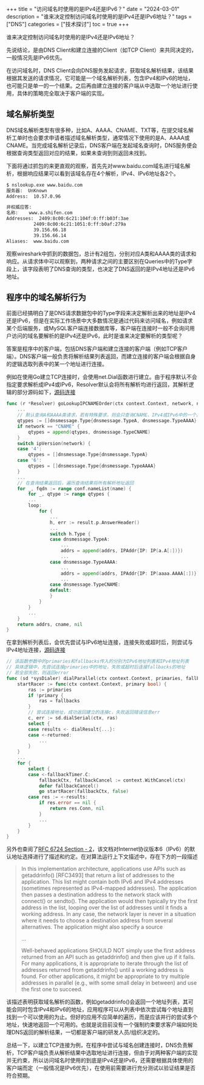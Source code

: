 +++
title = "访问域名时使用的是IPv4还是IPv6？"
date = "2024-03-01"
description = "谁来决定控制访问域名时使用的是IPv4还是IPv6地址？"
tags = ["DNS"]
categories = ["技术探讨"]
toc = true
+++

谁来决定控制访问域名时使用的是IPv4还是IPv6地址？
<!--more-->
先说结论，是由DNS Client和建立连接的Client（如TCP Client）来共同决定的，一般情况先是IPv6优先。

在访问域名时，DNS Client会向DNS服务发起请求，获取域名解析结果，该结果根据其发送的请求情况，它可能是一个域名解析列表，包含IPv4和IPv6的地址，也可能只是单一的一个结果。之后再由建立连接的客户端从中选取一个地址进行使用，具体的策略完全取决于客户端的实现。

## 域名解析类型
DNS域名解析类型有很多种，比如A、AAAA、CNAME、TXT等，在提交域名解析工单时也会要求申请者描述域名解析类型，通常情况下使用的是A、AAAA或CNAME。当完成域名解析记录后，DNS客户端在发起域名查询时，DNS服务便会根据查询类型返回对应的结果，如果未查询到则返回未找到。

下面将通过抓包的来更直观的观察，首先先对www.baidu.com域名进行域名解析，根据响应结果可以看到该域名存在4个解析，IPv4、IPv6地址各2个。

```bash
$ nslookup.exe www.baidu.com
服务器:  UnKnown
Address:  10.57.0.96

非权威应答:
名称:    www.a.shifen.com
Addresses:  2409:8c00:6c21:104f:0:ff:b03f:3ae
          2409:8c00:6c21:1051:0:ff:b0af:279a
          39.156.66.18
          39.156.66.14
Aliases:  www.baidu.com
```

观察wireshark中抓到的数据包，总计有2组包，分别对应A类和AAAA类的请求和响应。从请求体中可以观察到，两种请求之间的主要区别在Queries中的Type字段上，该字段表明了DNS查询的类型，也决定了DNS返回的是IPv4地址还是IPv6地址。

## 程序中的域名解析行为
前面已经搞明白了是DNS请求数据包中的Type字段来决定解析出来的地址是IPv4还是IPv6，但是在实际工作场景中大多数情况是通过代码来访问域名，例如请求某个后端服务，或MySQL客户端连接数据库等，客户端在连接时一般不会询问用户访问的域名要解析的是IPv4还是IPv6，此时是谁来决定要解析的类型呢？

答案是程序中的客户端，包括DNS客户端和建立连接的客户端（例如TCP客户端）。DNS客户端一般负责将解析结果列表返回，而建立连接的客户端会根据自身的逻辑选取列表中的某一个地址进行连接。

例如在使用Go建立TCP连接时，会使用net.Dial函数进行建立。由于程序默认不会指定要求解析成IPv4或IPv6，Resolver默认会将所有解析均进行返回，其解析逻辑的部分源码如下，[源码连接](https://github.com/golang/go/blob/a10e42f219abb9c5bc4e7d86d9464700a42c7d57/src/net/dnsclient_unix.go#L612)

```go
func (r *Resolver) goLookupIPCNAMEOrder(ctx context.Context, network, name string, order hostLookupOrder, conf *dnsConfig) (addrs []IPAddr, cname dnsmessage.Name, err error) {
    ...
    // 默认查询A和AAAA类请求，若有特殊要求，则会只查询CNAME、IPv4或IPv6中的一个。
    qtypes := []dnsmessage.Type{dnsmessage.TypeA, dnsmessage.TypeAAAA}
    if network == "CNAME" {
        qtypes = append(qtypes, dnsmessage.TypeCNAME)
    }
    switch ipVersion(network) {
    case '4':
        qtypes = []dnsmessage.Type{dnsmessage.TypeA}
    case '6':
        qtypes = []dnsmessage.Type{dnsmessage.TypeAAAA}
    }
    ...
    // 在查询结果返回后，遍历查询结果将所有解析地址返回
    for _, fqdn := range conf.nameList(name) {
        for _, qtype := range qtypes {
        ...
        loop:
            for {
                ...                
                h, err := result.p.AnswerHeader()
                ...
                switch h.Type {
                case dnsmessage.TypeA:
                    ...
                    addrs = append(addrs, IPAddr{IP: IP(a.A[:])})
                    ...
                case dnsmessage.TypeAAAA:
                    ...
                    addrs = append(addrs, IPAddr{IP: IP(aaaa.AAAA[:])})
                    ...
                case dnsmessage.TypeCNAME:
                default:
                }
            }
        }
        ...
    }
    return addrs, cname, nil
}
```

在拿到解析列表后，会优先尝试与IPv6地址连接，连接失败或超时后，则尝试与IPv4地址连接，[源码连接](https://github.com/golang/go/blob/a10e42f219abb9c5bc4e7d86d9464700a42c7d57/src/net/dial.go#L515)

```go
// 该函数参数中的primaries和fallbacks传入的分别为IPv6地址列表和IPv4地址列表
// 具体逻辑中，先尝试连接primaries中的地址，失败或超时后连接fallbacks的地址
// 若全部失败，则返回error
func (sd *sysDialer) dialParallel(ctx context.Context, primaries, fallbacks addrList) (Conn, error) {
    startRacer := func(ctx context.Context, primary bool) {
        ras := primaries
        if !primary {
            ras = fallbacks
        }
        // 尝试连接地址，成功返回建立的连接c，失败返回错误信息err
        c, err := sd.dialSerial(ctx, ras)
        select {
        case results <- dialResult{...}:
        case <-returned:
            ...
        }
    }
    ...
    for {
        select {
        case <-fallbackTimer.C:
            fallbackCtx, fallbackCancel := context.WithCancel(ctx)
            defer fallbackCancel()
            go startRacer(fallbackCtx, false)
        case res := <-results:
            if res.error == nil {
                return res.Conn, nil
            }
            ...
        }
    }
}
```

另外也查阅了[RFC 6724 Section - 2](https://datatracker.ietf.org/doc/html/rfc6724#section-2)，该文档对Internet协议版本6（IPv6）的默认地址选择进行了描述和约定。在对算法运行上下文描述中，存在下方的一段描述


> In this implementation architecture, applications use APIs such as getaddrinfo() [RFC3493] that return a list of addresses to the application. This list might contain both IPv6 and IPv4 addresses (sometimes represented as IPv4-mapped addresses). The application then passes a destination address to the network stack with connect() or sendto(). The application would then typically try the first address in the list, looping over the list of addresses until it finds a working address. In any case, the network layer is never in a situation where it needs to choose a destination address from several alternatives. The application might also specify a source
>
> ...
>
> Well-behaved applications SHOULD NOT simply use the first address returned from an API such as getaddrinfo() and then give up if it fails. For many applications, it is appropriate to iterate through the list of addresses returned from getaddrinfo() until a working address is found. For other applications, it might be appropriate to try multiple addresses in parallel (e.g., with some small delay in between) and use the first one to succeed.

该描述表明获取域名解析的函数，例如getaddrinfo()会返回一个地址列表，其可能会同时包含IPv4和IPv6的地址，应用程序可以从列表中依次尝试每个地址直到找到一个可以使用的为止。但好的应用不应简单的遍历，而是应该并行的尝试多个地址，快速地返回一个可用的。也就是说目前没有一个强制约束要求客户端如何处理DNS返回的解析结果，一切都是客户端的研发人员/组织决定的。

总结一下，以建立TCP连接为例，在程序中尝试与域名创建连接时，DNS负责解析，TCP客户端负责从解析结果中选取地址进行连接，但由于对两种客户端的实现并无约束，所以访问域名时使用的到底是IPv4还是IPv6，还需要根据具体使用的客户端而定（一般情况是IPv6优先），在使用前需要进行充分测试以验证结果是否符合预期。
